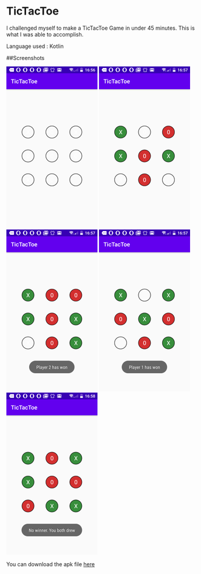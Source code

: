 # TicTacToe
I challenged myself to make a TicTacToe Game in under 45 minutes. This is what I was able to accomplish.


Language used : Kotlin


##Screenshots

<img src="https://github.com/MartinMbae/TicTacToe/blob/master/screenshots/screenshot_1.png" data-canonical-src="https://github.com/MartinMbae/TicTacToe/blob/master/screenshots/screenshot_1.png" width="240" height="427" /> <img src="https://github.com/MartinMbae/TicTacToe/blob/master/screenshots/screenshot_2.png" data-canonical-src="https://github.com/MartinMbae/TicTacToe/blob/master/screenshots/screenshot_2.png" width="240" height="427" /> <img src="https://github.com/MartinMbae/TicTacToe/blob/master/screenshots/screenshot_3.png" data-canonical-src="https://github.com/MartinMbae/TicTacToe/blob/master/screenshots/screenshot_3.png" width="240" height="427" /> <img src="https://github.com/MartinMbae/TicTacToe/blob/master/screenshots/screenshot_4.png" data-canonical-src="https://github.com/MartinMbae/TicTacToe/blob/master/screenshots/screenshot_4.png" width="240" height="427" /> <img src="https://github.com/MartinMbae/TicTacToe/blob/master/screenshots/screenshot_5.png" data-canonical-src="https://github.com/MartinMbae/TicTacToe/blob/master/screenshots/screenshot_5.png" width="240" height="427" />

You can download the apk file [here](https://github.com/MartinMbae/TicTacToe/raw/master/sample_apk/app-debug(tic_tac_toe).apk)

